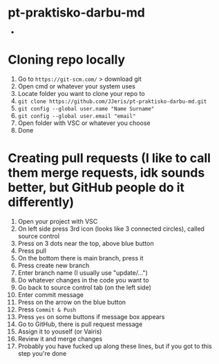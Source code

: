 # pt-praktisko-darbu-md
-
# Cloning repo locally
1. Go to `https://git-scm.com/` > download git
2. Open cmd or whatever your system uses
3. Locate folder you want to clone your repo to
4. `git clone https://github.com/JJeris/pt-praktisko-darbu-md.git`
5. `git config --global user.name "Name Surname"`
6. `git config --global user.email "email"`
7. Open folder with VSC or whatever you choose
8. Done

# Creating pull requests (I like to call them merge requests, idk sounds better, but GitHub people do it differently)
1. Open your project with VSC
2. On left side press 3rd icon (looks like 3 connected circles), called source control
3. Press on 3 dots near the top, above blue button
4. Press pull
5. On the bottom there is main branch, press it
6. Press create new branch
7. Enter branch name (I usually use "update/...")
8. Do whatever changes in the code you want to
9. Go back to source control tab (on the left side)
10. Enter commit message
11. Press on the arrow on the blue button
12. Press `Commit & Push`
13. Press `yes` on some buttons if message box appears
14. Go to GitHub, there is pull request message
15. Assign it to youself (or Vairis)
16. Review it and merge changes
17. Probably you have fucked up along these lines, but if you got to this step you're done

